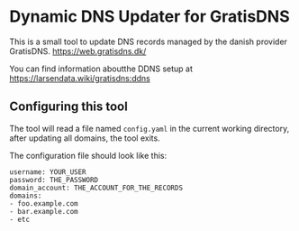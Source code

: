 
# Dynamic DNS Updater for GratisDNS

This is a small tool to update DNS records managed by the danish provider
GratisDNS. https://web.gratisdns.dk/

You can find information aboutthe DDNS setup at https://larsendata.wiki/gratisdns:ddns

## Configuring this tool

The tool will read a file named `config.yaml` in the current working directory,
after updating all domains, the tool exits.

The configuration file should look like this:

```
username: YOUR_USER
password: THE_PASSWORD
domain_account: THE_ACCOUNT_FOR_THE_RECORDS
domains:
- foo.example.com
- bar.example.com
- etc
```
